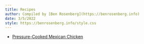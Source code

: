 ```yaml
---
title: Recipes
author: Compiled by [Ben Rosenberg](https://benrosenberg.info)
date: 3/5/2022
style: https://benrosenberg.info/style.css
---
```


 - [Pressure-Cooked Mexican Chicken](recipes/mexican_chicken_recipe.html)

